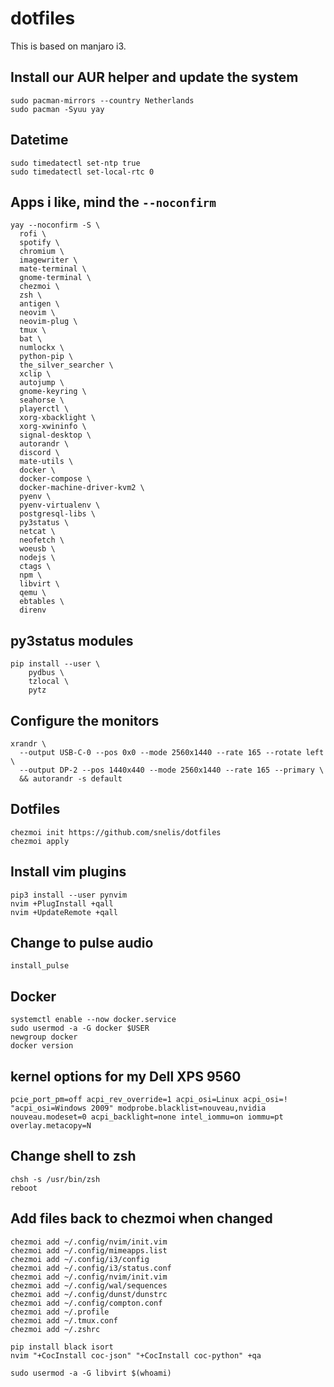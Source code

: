 # dotfiles

This is based on manjaro i3.

## Install our AUR helper and update the system
```
sudo pacman-mirrors --country Netherlands
sudo pacman -Syuu yay
```

## Datetime
```
sudo timedatectl set-ntp true
sudo timedatectl set-local-rtc 0
```

## Apps i like, mind the `--noconfirm`
```
yay --noconfirm -S \
  rofi \
  spotify \
  chromium \
  imagewriter \
  mate-terminal \
  gnome-terminal \
  chezmoi \
  zsh \
  antigen \
  neovim \
  neovim-plug \
  tmux \
  bat \
  numlockx \
  python-pip \
  the_silver_searcher \
  xclip \
  autojump \
  gnome-keyring \
  seahorse \
  playerctl \
  xorg-xbacklight \
  xorg-xwininfo \
  signal-desktop \
  autorandr \
  discord \
  mate-utils \
  docker \
  docker-compose \
  docker-machine-driver-kvm2 \
  pyenv \
  pyenv-virtualenv \
  postgresql-libs \
  py3status \
  netcat \
  neofetch \
  woeusb \
  nodejs \
  ctags \
  npm \
  libvirt \
  qemu \
  ebtables \
  direnv
```

## py3status modules
```
pip install --user \
    pydbus \
    tzlocal \
    pytz
```

## Configure the monitors
```
xrandr \
  --output USB-C-0 --pos 0x0 --mode 2560x1440 --rate 165 --rotate left \
  --output DP-2 --pos 1440x440 --mode 2560x1440 --rate 165 --primary \
  && autorandr -s default
```

## Dotfiles
```
chezmoi init https://github.com/snelis/dotfiles
chezmoi apply
```

## Install vim plugins
```
pip3 install --user pynvim
nvim +PlugInstall +qall
nvim +UpdateRemote +qall
```

## Change to pulse audio
```
install_pulse
```

## Docker

```
systemctl enable --now docker.service
sudo usermod -a -G docker $USER
newgroup docker
docker version
```

## kernel options for my Dell XPS 9560
```
pcie_port_pm=off acpi_rev_override=1 acpi_osi=Linux acpi_osi=! "acpi_osi=Windows 2009" modprobe.blacklist=nouveau,nvidia nouveau.modeset=0 acpi_backlight=none intel_iommu=on iommu=pt overlay.metacopy=N
```

## Change shell to zsh
```
chsh -s /usr/bin/zsh
reboot
```

## Add files back to chezmoi when changed
```
chezmoi add ~/.config/nvim/init.vim
chezmoi add ~/.config/mimeapps.list
chezmoi add ~/.config/i3/config
chezmoi add ~/.config/i3/status.conf
chezmoi add ~/.config/nvim/init.vim
chezmoi add ~/.config/wal/sequences
chezmoi add ~/.config/dunst/dunstrc
chezmoi add ~/.config/compton.conf
chezmoi add ~/.profile
chezmoi add ~/.tmux.conf
chezmoi add ~/.zshrc
```

```
pip install black isort
nvim "+CocInstall coc-json" "+CocInstall coc-python" +qa

```

```
sudo usermod -a -G libvirt $(whoami)
```
